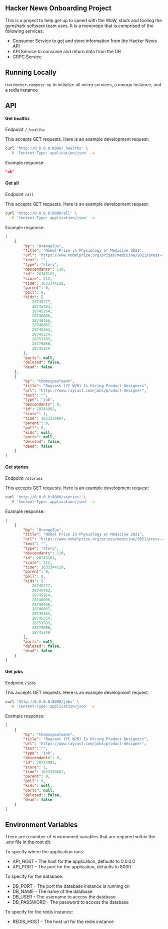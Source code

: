 ## Hacker News Onboarding Project

This is a project to help get up to speed with the WoW, stack and tooling the gymshark software team uses. It is a monorepo that is comprised of the following services:

- Consumer Service to get and store information from the Hacker News API
- API Service to consume and return data from the DB
- GRPC Service

## Running Locally

run `docker-compose up` to initialize all micro services, a mongo instance, and a redis instance

## API

#### Get healthz

Endpoint `/_healthz`

This accepts GET requests. Here is an example development request:

```bash
curl 'http://0.0.0.0:8000/_healthz' \
  -H 'Content-Type: application/json' -v
```

Example response:

```json
"ok"
```

#### Get all

Endpoint `/all`

This accepts GET requests. Here is an example development request:

```bash
curl 'http://0.0.0.0:8000/all' \
  -H 'Content-Type: application/json' -v
```

Example response:

```json
[
    {
        "by": "OrangeTux",
        "title": "Nobel Prize in Physiology or Medicine 2021",
        "url": "https://www.nobelprize.org/prizes/medicine/2021/press-release/",
        "text": "",
        "type": "story",
        "descendants": 110,
        "id": 28745101,
        "score": 212,
        "time": 1633344129,
        "parent": 0,
        "poll": 0,
        "kids": [
            28745277,
            28745403,
            28745264,
            28746006,
            28746466,
            28746087,
            28745363,
            28745334,
            28753783,
            28779080,
            28745249
        ],
        "parts": null,
        "deleted": false,
        "dead": false
    },
    {
        "by": "thomaspaulmann",
        "title": "Raycast (YC W20) Is Hiring Product Designers",
        "url": "https://www.raycast.com/jobs/product-designer",
        "text": "",
        "type": "job",
        "descendants": 0,
        "id": 28743902,
        "score": 1,
        "time": 1633330807,
        "parent": 0,
        "poll": 0,
        "kids": null,
        "parts": null,
        "deleted": false,
        "dead": false
    }
]
```

#### Get stories

Endpoint `/stories`

This accepts GET requests. Here is an example development request:

```bash
curl 'http://0.0.0.0:8000/stories' \
  -H 'Content-Type: application/json' -v
```

Example response:

```json
[
    {
        "by": "OrangeTux",
        "title": "Nobel Prize in Physiology or Medicine 2021",
        "url": "https://www.nobelprize.org/prizes/medicine/2021/press-release/",
        "text": "",
        "type": "story",
        "descendants": 110,
        "id": 28745101,
        "score": 212,
        "time": 1633344129,
        "parent": 0,
        "poll": 0,
        "kids": [
            28745277,
            28745403,
            28745264,
            28746006,
            28746466,
            28746087,
            28745363,
            28745334,
            28753783,
            28779080,
            28745249
        ],
        "parts": null,
        "deleted": false,
        "dead": false
    }
]
```

#### Get jobs

Endpoint `/jobs`

This accepts GET requests. Here is an example development request:

```bash
curl 'http://0.0.0.0:8000/jobs' \
  -H 'Content-Type: application/json' -v
```

Example response:

```json
[
    {
        "by": "thomaspaulmann",
        "title": "Raycast (YC W20) Is Hiring Product Designers",
        "url": "https://www.raycast.com/jobs/product-designer",
        "text": "",
        "type": "job",
        "descendants": 0,
        "id": 28743902,
        "score": 1,
        "time": 1633330807,
        "parent": 0,
        "poll": 0,
        "kids": null,
        "parts": null,
        "deleted": false,
        "dead": false
    }
]
```

## Environment Variables

There are a number of environment variables that are required within the .env file in the root dir. 

To specify where the application runs:

*   API_HOST - The host for the application, defaults to 0.0.0.0
*   API_PORT - The port for the application, defaults to 8000

To specify for the database:

*   DB_PORT - The port the database instance is running on
*   DB_NAME - The name of the database
*   DB_USER - The username to access the database
*   DB_PASSWORD - The password to access the database

To specify for the redis instance:

*   REDIS_HOST - The host url for the redis instance

